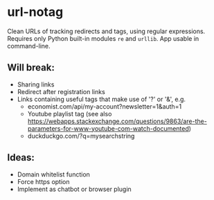 # url-notag
Clean URLs of tracking redirects and tags, using regular expressions. Requires only Python built-in modules `re` and `urllib`. App usable in command-line.

## Will break:
* Sharing links
* Redirect after registration links
* Links containing useful tags that make use of '?' or '&', e.g.
    * economist.com/api/my-account?newsletter=1&auth=1
    * Youtube playlist tag (see also https://webapps.stackexchange.com/questions/9863/are-the-parameters-for-www-youtube-com-watch-documented)
    * duckduckgo.com/?q=mysearchstring

## Ideas:
* Domain whitelist function
* Force https option
* Implement as chatbot or browser plugin
